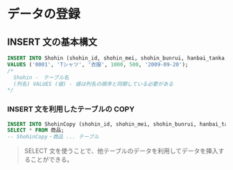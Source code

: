 # データの登録

## INSERT 文の基本構文

```sql
INSERT INTO Shohin (shohin_id, shohin_mei, shohin_bunrui, hanbai_tanka, shiire_tanka, tourokubi)
VALUES ('0001', 'Tシャツ', '衣服', 1000, 500, '2009-09-20');
/*
  Shohin -　テーブル名
  (列名) VALUES (値) - 値は列名の順序と同期している必要がある
*/
```

### INSERT 文を利用したテーブルの COPY

```sql
INSERT INTO ShohinCopy (shohin_id, shohin_mei, shohin_bunrui, hanbai_tanka, shiire_tanka, torokubi)
SELECT * FROM 商品;
-- ShohinCopy・商品 ... テーブル
```

> SELECT 文を使うことで、他テーブルのデータを利用してデータを挿入することができる。

